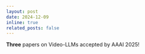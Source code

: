 ```yaml
---
layout: post
date: 2024-12-09
inline: true
related_posts: false
---
```



<strong>Three</strong> papers on Video-LLMs accepted by AAAI 2025!